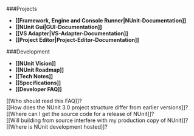 ###Projects

* **[[Framework, Engine and Console Runner|NUnit-Documentation]]**
* **[[NUnit Gui|GUI-Documentation]]**
* **[[VS Adapter|VS-Adapter-Documentation]]**
* **[[Project Editor|Project-Editor-Documentation]]**

###Development

 * **[[NUnit Vision]]**
 * **[[NUnit Roadmap]]**
 * **[[Tech Notes]]**
 * **[[Specifications]]**
 * **[[Developer FAQ]]**
 </p>
 [[Who should read this FAQ]]?<br/>
 [[How does the NUnit 3.0 project structure differ from earlier versions]]?<br/>
 [[Where can I get the source code for a release of NUnit]]?<br/>
 [[Will building from source interfere with my production copy of NUnit]]?<br/>
 [[Where is NUnit development hosted]]?<br/>

